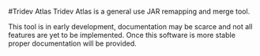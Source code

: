 #Tridev Atlas
Tridev Atlas is a general use JAR remapping and merge tool.

This tool is in early development, documentation may be scarce and not all features are yet to be implemented. Once this software is more stable proper documentation will be provided.